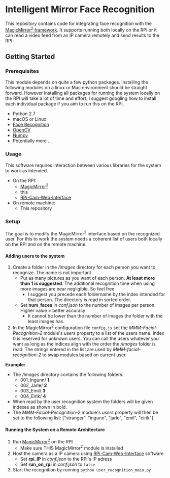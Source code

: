# Intelligent Mirror Face Recognition

This repository contains code for integrating face recognition with the [MagicMirror<sup>2</sup> framework](https://github.com/MichMich/MagicMirror).
It supports running both locally on the RPI or it can read a video feed from an IP camera remotely and send results to the RPI.

## Getting Started

### Prerequisites

This module depends on quite a few python packages. Installing the following modules on a
linux or Mac environment should be straight forward. However installing all packages for
running the system locally on the RPI will take a lot of time and effort. I suggest googling 
how to install each individual package if you aim to run this on the RPI.

- Python 2.7
- macOS or Linux
- [Face Recognition](https://github.com/ageitgey/face_recognition)
- [OpenCV](http://opencv-python-tutroals.readthedocs.io/en/latest/py_tutorials/py_setup/py_setup_in_windows/py_setup_in_windows.html)
- [Numpy](http://www.numpy.org/)
- Potentially more ...

### Usage

This software requires interaction between various libraries for the system to work as intended.

- On the RPI:
    - [MagicMirror<sup>2</sup>](https://github.com/MichMich/MagicMirror)
    - this
    - [RPi-Cam-Web-Interface](http://elinux.org/RPi-Cam-Web-Interface)
- On remote machine:
    - This repository
    
### Setup

The goal is to modify the MagicMirror<sup>2</sup> interface based on the recognized user.
For this to work the system needs a coherent list of users both locally on the RPI and on the remote machine.

#### Adding users to the system
1. Create a folder in the */images* directory for each person you want to recognize. The name is not important
    - Put as many pictures as you want of each person. **At least more than 1 is suggested**. The additional recognition
    time when using more images are near negligible. So feel free.
        - I suggest you precede each foldername by the index intended for that person. The directory is read in sorted order.
    - Set **num_faces** in *conf.json* to the number of images per person. Higher value = better accuracy
        - It cannot be lower than the number of images the folder with the least images has.
2. In the MagicMirror<sup>2</sup> configuration file ```config.js``` set the *MMM-Facial-Recognition-2* module's *users*
property to a list of the users name. Index 0 is reserved for unknown users. You can call the users whatever you want as long 
as the indices align with the order the */images* folder is read. The strings entered in the list are used by *MMM-facial-recognition-2*
to swap modules based on current user.

**Example:**
- The */images* directory contains the following folders:
    - 001_Ingunn/   **1**
    - 002_Jarle/    **2**
    - 003_Emil/     **3**
    - 004_Eirik/    **4**
- When read by the user recognition system the folders will be given indexes as shown in bold.
- The *MMM-Facial-Recognition-2* module's *users* property will then be set to the following list:
["stranger", "ingunn", "jarle", "emil", "eirik"]
        

#### Running the System on a Remote Architecture

1. Run [MagicMirror<sup>2</sup>](https://github.com/MichMich/MagicMirror) on the RPI
    - Make sure THIS MagicMirror<sup>2</sup> module is installed
2. Host the camera as a IP camera using [RPi-Cam-Web-Interface](http://elinux.org/RPi-Cam-Web-Interface) software
    - Set **rpi_IP** in *conf.json* to the RPI's IP adress
    - Set **run_on_rpi** in *conf.json* to ```false```
3. Start the recognition by running ```python user_recognition_main.py```
